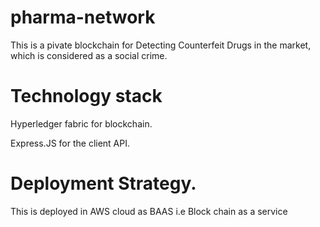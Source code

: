 # pharma-network
This is a pivate blockchain for Detecting Counterfeit Drugs in the market, which is considered as a social crime.



# Technology stack

Hyperledger fabric for blockchain.

Express.JS for the client API.



# Deployment Strategy.

This is deployed in AWS cloud as BAAS i.e Block chain as a service

